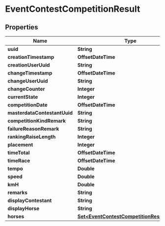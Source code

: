 

# EventContestCompetitionResult


## Properties

Name | Type | Description | Notes
------------ | ------------- | ------------- | -------------
**uuid** | **String** |  | 
**creationTimestamp** | **OffsetDateTime** |  | 
**creationUserUuid** | **String** |  |  [optional]
**changeTimestamp** | **OffsetDateTime** |  |  [optional]
**changeUserUuid** | **String** |  |  [optional]
**changeCounter** | **Integer** |  |  [optional]
**currentState** | **Integer** |  |  [optional]
**competitionDate** | **OffsetDateTime** |  |  [optional]
**masterdataContestantUuid** | **String** |  | 
**competitionKindRemark** | **String** |  |  [optional]
**failureReasonRemark** | **String** |  |  [optional]
**rankingRaiseLength** | **Integer** |  |  [optional]
**placement** | **Integer** |  |  [optional]
**timeTotal** | **OffsetDateTime** |  |  [optional]
**timeRace** | **OffsetDateTime** |  |  [optional]
**tempo** | **Double** |  |  [optional]
**speed** | **Double** |  |  [optional]
**kmH** | **Double** |  |  [optional]
**remarks** | **String** |  |  [optional]
**displayContestant** | **String** |  |  [optional]
**displayHorse** | **String** |  |  [optional]
**horses** | [**Set&lt;EventContestCompetitionResultHorse&gt;**](EventContestCompetitionResultHorse.md) |  |  [optional]



